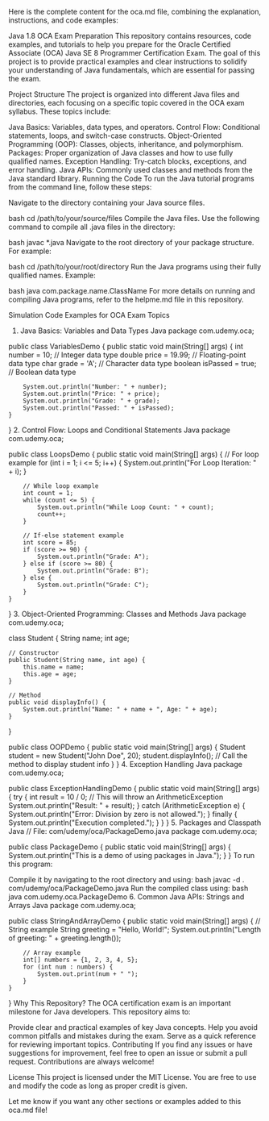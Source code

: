 Here is the complete content for the oca.md file, combining the explanation, instructions, and code examples:

Java 1.8 OCA Exam Preparation
This repository contains resources, code examples, and tutorials to help you prepare for the Oracle Certified Associate (OCA) Java SE 8 Programmer Certification Exam. The goal of this project is to provide practical examples and clear instructions to solidify your understanding of Java fundamentals, which are essential for passing the exam.

Project Structure
The project is organized into different Java files and directories, each focusing on a specific topic covered in the OCA exam syllabus. These topics include:

Java Basics: Variables, data types, and operators.
Control Flow: Conditional statements, loops, and switch-case constructs.
Object-Oriented Programming (OOP): Classes, objects, inheritance, and polymorphism.
Packages: Proper organization of Java classes and how to use fully qualified names.
Exception Handling: Try-catch blocks, exceptions, and error handling.
Java APIs: Commonly used classes and methods from the Java standard library.
Running the Code
To run the Java tutorial programs from the command line, follow these steps:

Navigate to the directory containing your Java source files.

bash
cd /path/to/your/source/files
Compile the Java files. Use the following command to compile all .java files in the directory:

bash
javac *.java
Navigate to the root directory of your package structure. For example:

bash
cd /path/to/your/root/directory
Run the Java programs using their fully qualified names. Example:

bash
java com.package.name.ClassName
For more details on running and compiling Java programs, refer to the helpme.md file in this repository.

Simulation Code Examples for OCA Exam Topics
1. Java Basics: Variables and Data Types
Java
package com.udemy.oca;

public class VariablesDemo {
    public static void main(String[] args) {
        int number = 10; // Integer data type
        double price = 19.99; // Floating-point data type
        char grade = 'A'; // Character data type
        boolean isPassed = true; // Boolean data type

        System.out.println("Number: " + number);
        System.out.println("Price: " + price);
        System.out.println("Grade: " + grade);
        System.out.println("Passed: " + isPassed);
    }
}
2. Control Flow: Loops and Conditional Statements
Java
package com.udemy.oca;

public class LoopsDemo {
    public static void main(String[] args) {
        // For loop example
        for (int i = 1; i <= 5; i++) {
            System.out.println("For Loop Iteration: " + i);
        }

        // While loop example
        int count = 1;
        while (count <= 5) {
            System.out.println("While Loop Count: " + count);
            count++;
        }

        // If-else statement example
        int score = 85;
        if (score >= 90) {
            System.out.println("Grade: A");
        } else if (score >= 80) {
            System.out.println("Grade: B");
        } else {
            System.out.println("Grade: C");
        }
    }
}
3. Object-Oriented Programming: Classes and Methods
Java
package com.udemy.oca;

class Student {
    String name;
    int age;

    // Constructor
    public Student(String name, int age) {
        this.name = name;
        this.age = age;
    }

    // Method
    public void displayInfo() {
        System.out.println("Name: " + name + ", Age: " + age);
    }
}

public class OOPDemo {
    public static void main(String[] args) {
        Student student = new Student("John Doe", 20);
        student.displayInfo(); // Call the method to display student info
    }
}
4. Exception Handling
Java
package com.udemy.oca;

public class ExceptionHandlingDemo {
    public static void main(String[] args) {
        try {
            int result = 10 / 0; // This will throw an ArithmeticException
            System.out.println("Result: " + result);
        } catch (ArithmeticException e) {
            System.out.println("Error: Division by zero is not allowed.");
        } finally {
            System.out.println("Execution completed.");
        }
    }
}
5. Packages and Classpath
Java
// File: com/udemy/oca/PackageDemo.java
package com.udemy.oca;

public class PackageDemo {
    public static void main(String[] args) {
        System.out.println("This is a demo of using packages in Java.");
    }
}
To run this program:

Compile it by navigating to the root directory and using:
bash
javac -d . com/udemy/oca/PackageDemo.java
Run the compiled class using:
bash
java com.udemy.oca.PackageDemo
6. Common Java APIs: Strings and Arrays
Java
package com.udemy.oca;

public class StringAndArrayDemo {
    public static void main(String[] args) {
        // String example
        String greeting = "Hello, World!";
        System.out.println("Length of greeting: " + greeting.length());

        // Array example
        int[] numbers = {1, 2, 3, 4, 5};
        for (int num : numbers) {
            System.out.print(num + " ");
        }
    }
}
Why This Repository?
The OCA certification exam is an important milestone for Java developers. This repository aims to:

Provide clear and practical examples of key Java concepts.
Help you avoid common pitfalls and mistakes during the exam.
Serve as a quick reference for reviewing important topics.
Contributing
If you find any issues or have suggestions for improvement, feel free to open an issue or submit a pull request. Contributions are always welcome!

License
This project is licensed under the MIT License. You are free to use and modify the code as long as proper credit is given.

Let me know if you want any other sections or examples added to this oca.md file!

